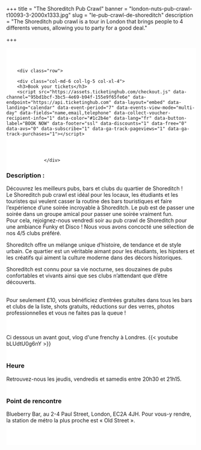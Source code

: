 ﻿+++
title = "The Shoreditch Pub Crawl"
banner = "london-nuts-pub-crawl-t10093-3-2000x1333.jpg"
slug = "le-pub-crawl-de-shoreditch"
description = "The Shoreditch pub crawl is a tour in London that brings people to 4 differents venues, allowing you to party for a good deal."

+++

<section class="mbr-section" id="msg-box5-1w" style="background-color: rgb(255, 255, 255); padding-top: 40px; padding-bottom: 40px;">
    <div class="container">

        <div class="row">

        <div class="col-md-6 col-lg-5 col-xl-4">
        <h3>Book your tickets</h3>
        <script src="https://assets.ticketinghub.com/checkout.js" data-channel="95bd1bcf-3bc5-4e69-b94f-155e9f65fe6e" data-endpoint="https://api.ticketinghub.com" data-layout="embed" data-landing="calendar" data-event-period="7" data-events-view-mode="multi-day" data-fields="name,email,telephone" data-collect-voucher-recipient-info="1" data-color="#1c2b4e" data-lang="fr" data-button-label="BOOK NOW" data-footer="ssl" data-discounts="1" data-free="0" data-avs="0" data-subscribe="1" data-ga-track-pageviews="1" data-ga-track-purchases="1"></script>




                  </div>
<div class="col-md-6 col-lg-7 col-xl-8"><h3 class="mbr-section-title display-2">Description :</h3>

Découvrez les meilleurs pubs, bars et clubs du quartier de Shoreditch !<br>
Le Shoreditch pub crawl est idéal pour les locaux, les étudiants et les touristes qui veulent casser la routine des bars touristiques et faire l’expérience d’une soirée incroyable à Shoreditch. Le pub est de passer une soirée dans un groupe amical pour passer une soirée vraiment fun.<br>
Pour cela, rejoignez-nous vendredi soir au pub crawl de Shoreditch pour une ambiance Funky et Disco !
Nous vous avons concocté une sélection de nos 4/5 clubs préféré.<br>

Shoreditch offre un mélange unique d’histoire, de tendance et de style urbain. Ce quartier est un véritable aimant pour les étudiants, les hipsters et les créatifs qui aiment la culture moderne dans des décors historiques.

Shoreditch est connu pour sa vie nocturne, ses douzaines de pubs confortables et vivants ainsi que ses clubs n’attendant que d’être découverts.
<br><br>

Pour seulement £10, vous bénéficiez d’entrées gratuites dans tous les bars et clubs de la liste, shots gratuits, réductions sur des verres, photos professionnelles et vous ne faites pas la queue !

<br>
<br>
Ci dessous un avant gout, vlog d'une frenchy à Londres.
{{< youtube bLUdtU0g6nY >}}
<br>
<br>
<h3 class="mbr-section-title display-2">Heure</h3>
Retrouvez-nous les jeudis, vendredis et samedis entre 20h30 et 21h15.
<br>
<br>

<h3 class="mbr-section-title display-2">Point de rencontre</h3>
Blueberry Bar, au 2-4 Paul Street, London, EC2A 4JH.
Pour vous-y rendre, la station de métro la plus proche est « Old Street ».

<br>
<br>
<script src='https://static.citymapper.com/js/embed/widget.js' data-slug='t2y58w' data-width=600 ></script></div>


</section>
